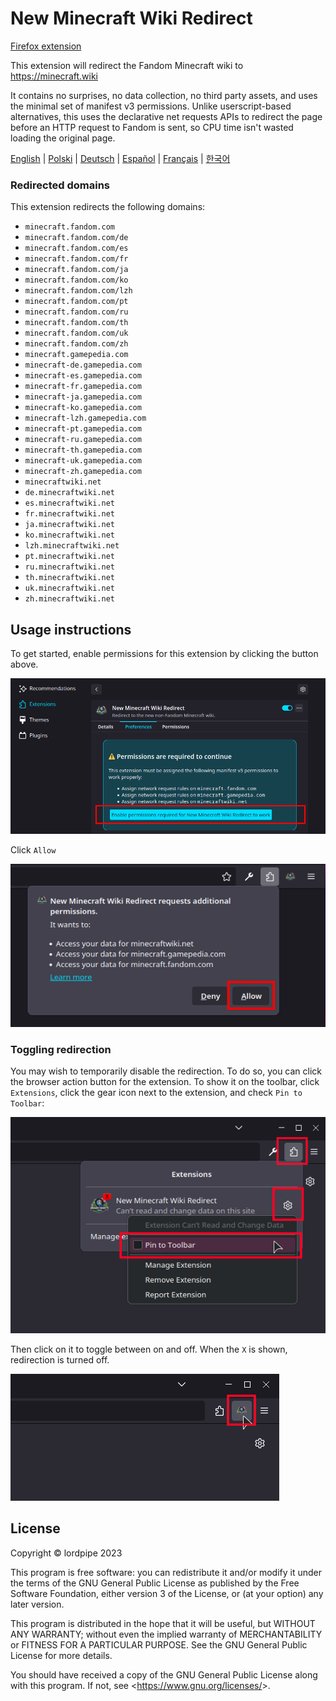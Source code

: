 New Minecraft Wiki Redirect
===========================

[Firefox extension](https://addons.mozilla.org/en-US/firefox/addon/new-minecraft-wiki-redirect/)

This extension will redirect the Fandom Minecraft wiki to <https://minecraft.wiki>

It contains no surprises, no data collection, no third party assets, and uses the minimal set of manifest v3 permissions. Unlike userscript-based alternatives, this uses the declarative net requests APIs to redirect the page before an HTTP request to Fandom is sent, so CPU time isn't wasted loading the original page.

<a href="https://addons.mozilla.org/en-US/firefox/addon/new-minecraft-wiki-redirect/" title="Documentation in English">English</a> | <a href="https://addons.mozilla.org/pl/firefox/addon/new-minecraft-wiki-redirect/" title="Dokumentacja w języku polskim">Polski</a> | <a href="https://addons.mozilla.org/de/firefox/addon/new-minecraft-wiki-redirect/" title="Dokumentation auf Deutsch">Deutsch</a> | <a href="https://addons.mozilla.org/es/firefox/addon/new-minecraft-wiki-redirect/" title="Documentación en español">Español</a> | <a href="https://addons.mozilla.org/fr/firefox/addon/new-minecraft-wiki-redirect/" title="Documentation en français">Français</a> | <a href="https://addons.mozilla.org/ko/firefox/addon/new-minecraft-wiki-redirect/" title="한국어 문서">한국어</a>

### Redirected domains

This extension redirects the following domains:

- `minecraft.fandom.com`
- `minecraft.fandom.com/de`
- `minecraft.fandom.com/es`
- `minecraft.fandom.com/fr`
- `minecraft.fandom.com/ja`
- `minecraft.fandom.com/ko`
- `minecraft.fandom.com/lzh`
- `minecraft.fandom.com/pt`
- `minecraft.fandom.com/ru`
- `minecraft.fandom.com/th`
- `minecraft.fandom.com/uk`
- `minecraft.fandom.com/zh`
- `minecraft.gamepedia.com`
- `minecraft-de.gamepedia.com`
- `minecraft-es.gamepedia.com`
- `minecraft-fr.gamepedia.com`
- `minecraft-ja.gamepedia.com`
- `minecraft-ko.gamepedia.com`
- `minecraft-lzh.gamepedia.com`
- `minecraft-pt.gamepedia.com`
- `minecraft-ru.gamepedia.com`
- `minecraft-th.gamepedia.com`
- `minecraft-uk.gamepedia.com`
- `minecraft-zh.gamepedia.com`
- `minecraftwiki.net`
- `de.minecraftwiki.net`
- `es.minecraftwiki.net`
- `fr.minecraftwiki.net`
- `ja.minecraftwiki.net`
- `ko.minecraftwiki.net`
- `lzh.minecraftwiki.net`
- `pt.minecraftwiki.net`
- `ru.minecraftwiki.net`
- `th.minecraftwiki.net`
- `uk.minecraftwiki.net`
- `zh.minecraftwiki.net`

Usage instructions
------------------

To get started, enable permissions for this extension by clicking the button above.

![](img/tutorial/tutorial-1.png)

Click `Allow`

![](img/tutorial/tutorial-2.png)

### Toggling redirection

You may wish to temporarily disable the redirection. To do so, you can click the browser action button for the extension. To show it on the toolbar, click `Extensions`, click the gear icon next to the extension, and check `Pin to Toolbar`:

![](img/tutorial/tutorial-3.png)

Then click on it to toggle between on and off. When the `X` is shown, redirection is turned off.

![](img/tutorial/tutorial-4.png)

License
-------

Copyright © lordpipe 2023

This program is free software: you can redistribute it and/or modify it under the terms of the GNU General Public License as published by the Free Software Foundation, either version 3 of the License, or (at your option) any later version.

This program is distributed in the hope that it will be useful, but WITHOUT ANY WARRANTY; without even the implied warranty of MERCHANTABILITY or FITNESS FOR A PARTICULAR PURPOSE. See the GNU General Public License for more details.

You should have received a copy of the GNU General Public License along with this program. If not, see <<https://www.gnu.org/licenses/>>.
